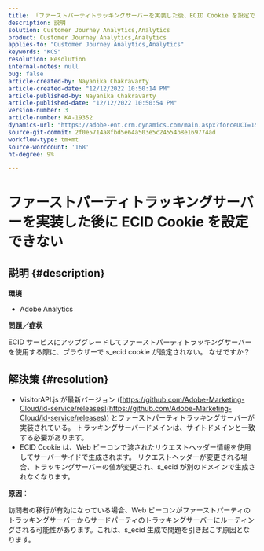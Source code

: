 ```yaml
---
title: 「ファーストパーティトラッキングサーバーを実装した後、ECID Cookie を設定できません」
description: 説明
solution: Customer Journey Analytics,Analytics
product: Customer Journey Analytics,Analytics
applies-to: "Customer Journey Analytics,Analytics"
keywords: "KCS"
resolution: Resolution
internal-notes: null
bug: false
article-created-by: Nayanika Chakravarty
article-created-date: "12/12/2022 10:50:14 PM"
article-published-by: Nayanika Chakravarty
article-published-date: "12/12/2022 10:50:54 PM"
version-number: 3
article-number: KA-19352
dynamics-url: "https://adobe-ent.crm.dynamics.com/main.aspx?forceUCI=1&pagetype=entityrecord&etn=knowledgearticle&id=12c5dd52-6f7a-ed11-81ac-6045bd006b25"
source-git-commit: 2f0e5714a8fbd5e64a503e5c24554b8e169774ad
workflow-type: tm+mt
source-wordcount: '168'
ht-degree: 9%

---
```


# ファーストパーティトラッキングサーバーを実装した後に ECID Cookie を設定できない

## 説明 {#description}


<b>環境</b>

- Adobe Analytics

<b>問題／症状</b>

ECID サービスにアップグレードしてファーストパーティトラッキングサーバーを使用する際に、ブラウザーで s_ecid cookie が設定されない。 なぜですか？


## 解決策 {#resolution}


- VisitorAPI.js が最新バージョン ([https://github.com/Adobe-Marketing-Cloud/id-service/releases](https://github.com/Adobe-Marketing-Cloud/id-service/releases)) とファーストパーティトラッキングサーバーが実装されている。 トラッキングサーバードメインは、サイトドメインと一致する必要があります。
- ECID Cookie は、Web ビーコンで渡されたリクエストヘッダー情報を使用してサーバーサイドで生成されます。 リクエストヘッダーが変更される場合、トラッキングサーバーの値が変更され、s_ecid が別のドメインで生成されなくなります。


<b>原因</b>：

訪問者の移行が有効になっている場合、Web ビーコンがファーストパーティのトラッキングサーバーからサードパーティのトラッキングサーバーにルーティングされる可能性があります。これは、s_ecid 生成で問題を引き起こす原因となります。
